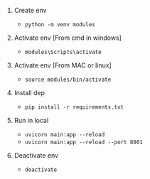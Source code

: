 1. Create env
    * `python -m venv modules`

2. Activate env [From cmd in windows]
    * `modules\Scripts\activate`

3. Activate env [From MAC or linux]
    * `source modules/bin/activate`
4. Install dep
    * `pip install -r requirements.txt`

5. Run in local
    * `uvicorn main:app --reload`
    * `uvicorn main:app --reload --port 8001` 

6. Deactivate env
    * `deactivate`


